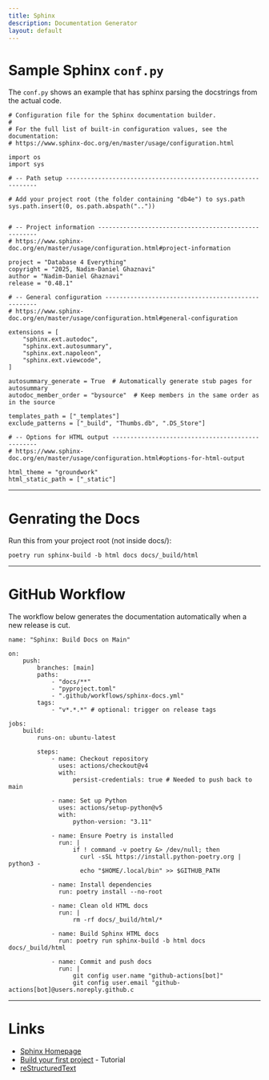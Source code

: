 ```yaml
---
title: Sphinx
description: Documentation Generator
layout: default
---
```


# Sample Sphinx `conf.py`

The `conf.py` shows an example that has sphinx parsing the docstrings from the actual code.

```
# Configuration file for the Sphinx documentation builder.
#
# For the full list of built-in configuration values, see the documentation:
# https://www.sphinx-doc.org/en/master/usage/configuration.html

import os
import sys

# -- Path setup --------------------------------------------------------------

# Add your project root (the folder containing "db4e") to sys.path
sys.path.insert(0, os.path.abspath(".."))


# -- Project information -----------------------------------------------------
# https://www.sphinx-doc.org/en/master/usage/configuration.html#project-information

project = "Database 4 Everything"
copyright = "2025, Nadim-Daniel Ghaznavi"
author = "Nadim-Daniel Ghaznavi"
release = "0.48.1"

# -- General configuration ---------------------------------------------------
# https://www.sphinx-doc.org/en/master/usage/configuration.html#general-configuration

extensions = [
    "sphinx.ext.autodoc",
    "sphinx.ext.autosummary",
    "sphinx.ext.napoleon",
    "sphinx.ext.viewcode",
]

autosummary_generate = True  # Automatically generate stub pages for autosummary
autodoc_member_order = "bysource"  # Keep members in the same order as in the source

templates_path = ["_templates"]
exclude_patterns = ["_build", "Thumbs.db", ".DS_Store"]

# -- Options for HTML output -------------------------------------------------
# https://www.sphinx-doc.org/en/master/usage/configuration.html#options-for-html-output

html_theme = "groundwork"
html_static_path = ["_static"]
```

---

# Genrating the Docs

Run this from your project root (not inside docs/):

```
poetry run sphinx-build -b html docs docs/_build/html
```

---

# GitHub Workflow

The workflow below generates the documentation automatically when a new release is cut.

```
name: "Sphinx: Build Docs on Main"

on:
    push:
        branches: [main]
        paths:
            - "docs/**"
            - "pyproject.toml"
            - ".github/workflows/sphinx-docs.yml"
        tags:
            - "v*.*.*" # optional: trigger on release tags

jobs:
    build:
        runs-on: ubuntu-latest

        steps:
            - name: Checkout repository
              uses: actions/checkout@v4
              with:
                  persist-credentials: true # Needed to push back to main

            - name: Set up Python
              uses: actions/setup-python@v5
              with:
                  python-version: "3.11"

            - name: Ensure Poetry is installed
              run: |
                  if ! command -v poetry &> /dev/null; then
                    curl -sSL https://install.python-poetry.org | python3 -
                    echo "$HOME/.local/bin" >> $GITHUB_PATH

            - name: Install dependencies
              run: poetry install --no-root

            - name: Clean old HTML docs
              run: |
                  rm -rf docs/_build/html/*

            - name: Build Sphinx HTML docs
              run: poetry run sphinx-build -b html docs docs/_build/html

            - name: Commit and push docs
              run: |
                  git config user.name "github-actions[bot]"
                  git config user.email "github-actions[bot]@users.noreply.github.c
```

---

# Links

* [Sphinx Homepage](https://www.sphinx-doc.org/en/master/)
* [Build your first project](https://www.sphinx-doc.org/en/master/tutorial/index.html) - Tutorial
* [reStructuredText](https://www.sphinx-doc.org/en/master/usage/restructuredtext/index.html)
